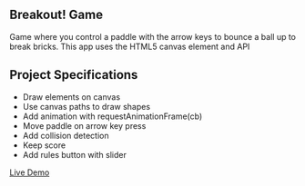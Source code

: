 ## Breakout! Game

Game where you control a paddle with the arrow keys to bounce a ball up to break bricks. This app uses the HTML5 canvas element and API

## Project Specifications

- Draw elements on canvas
- Use canvas paths to draw shapes
- Add animation with requestAnimationFrame(cb)
- Move paddle on arrow key press
- Add collision detection
- Keep score
- Add rules button with slider

[Live Demo](https://rawcdn.githack.com/msz-coder/breakout-game/2a75314b0665747752dc885abd737323114fb73d/index.html)
